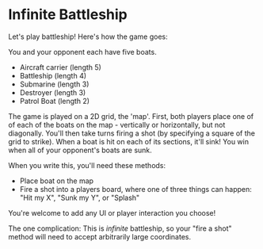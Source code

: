 # Infinite Battleship

Let's play battleship! Here's how the game goes:

You and your opponent each have five boats.
- Aircraft carrier (length 5)
- Battleship (length 4)
- Submarine (length 3)
- Destroyer (length 3)
- Patrol Boat (length 2)

The game is played on a 2D grid, the 'map'.
First, both players place one of of each of the boats on the map - vertically
or horizontally, but not diagonally. You'll then take turns firing a shot (by
specifying a square of the grid to strike). When a boat is hit on each of its
sections, it'll sink! You win when all of your opponent's boats are sunk.

When you write this, you'll need these methods:
- Place boat on the map
- Fire a shot into a players board, where one of three things can happen:
  "Hit my X", "Sunk my Y", or "Splash"

You're welcome to add any UI or player interaction you choose!

The one complication:
This is _infinite_ battleship, so your "fire a shot" method will need to accept
arbitrarily large coordinates.
